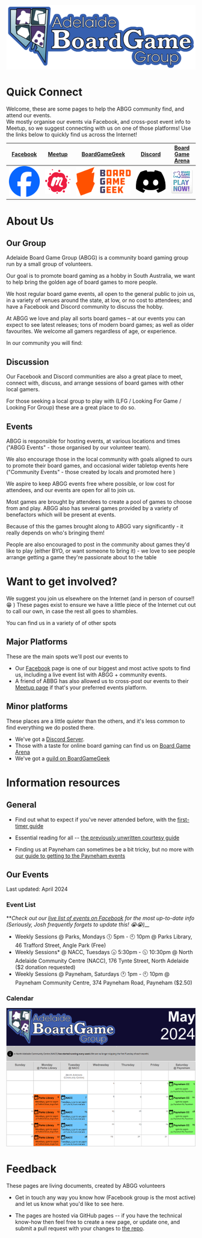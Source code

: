 ![ABGG Logo](ABGG_Logo.png)

# Quick Connect

Welcome, these are some pages to help the ABGG community find, and attend our events.  
We mostly organise our events via Facebook, and cross-post event info to Meetup, so we suggest connecting with us on one of those platforms!
Use the links below to quickly find us across the Internet!

| [Facebook](https://facebook.com/groups/abgg2013)                         | [Meetup](https://www.meetup.com/en-AU/adelaide-board-games-meetup/)                             | [BoardGameGeek](https://boardgamegeek.com/guild/331)                            | [Discord](https://discord.com/invite/cexhQBX)                              | [Board Game Arena](https://boardgamearena.com/group?id=3460147)                          |
| ------------------------------------------------------------------------ | ----------------------------------------------------------------------------------------------- | ------------------------------------------------------------------------------- | -------------------------------------------------------------------------- | ---------------------------------------------------------------------------------------- |
| [![Facebook](/images/logo-fb.png)](https://facebook.com/groups/abgg2013) | [![Meetup](/images/logo-meetup.png)](https://www.meetup.com/en-AU/adelaide-board-games-meetup/) | [![Board Game Geek](/images/logo-bgg.svg)](https://boardgamegeek.com/guild/331) | [![Discord](/images/logo-discord.svg)](https://discord.com/invite/cexhQBX) | [![Board Game Arena](/images/logo-bga.png)](https://boardgamearena.com/group?id=3460147) |

# About Us

## Our Group

Adelaide Board Game Group (ABGG) is a community board gaming group run by a small group of volunteers.

Our goal is to promote board gaming as a hobby in South Australia, we want to help bring the golden age of board games to more people.

We host regular board game events, all open to the general public to join us, in a variety of venues around the state, at low, or no cost to attendees; and have a Facebook and Discord community to discuss the hobby.

At ABGG we love and play all sorts board games – at our events you can expect to see latest releases; tons of modern board games; as well as older favourites. We welcome all gamers regardless of age, or experience.

In our community you will find:

## Discussion

Our Facebook and Discord communities are also a great place to meet, connect with, discuss, and arrange sessions of board games with other local gamers.

For those seeking a local group to play with (LFG / Looking For Game / Looking For Group) these are a great place to do so.

## Events

ABGG is responsible for hosting events, at various locations and times ("ABGG Events" - those organised by our volunteer team).

We also encourage those in the local community with goals aligned to ours to promote their board games, and occasional wider tabletop events here ("Community Events" - those created by locals and promoted here )

We aspire to keep ABGG events free where possible, or low cost for attendees, and our events are open for all to join us.

Most games are brought by attendees to create a pool of games to choose from and play. ABGG also has several games provided by a variety of benefactors which will be present at events.

Because of this the games brought along to ABGG vary significantly - it really depends on who's bringing them!

People are also encouraged to post in the community about games they'd like to play (either BYO, or want someone to bring it) - we love to see people arrange getting a game they're passionate about to the table

# Want to get involved?

We suggest you join us elsewhere on the Internet (and in person of course!! 😁 )
These pages exist to ensure we have a little piece of the Internet cut out to call our own, in case the rest all goes to shambles.

You can find us in a variety of of other spots

## Major Platforms

These are the main spots we'll post our events to

- Our [Facebook](https://facebook.com/groups/abgg2013) page is one of our biggest and most active spots to find us, including a live event list with ABGG + community events.
- A friend of ABBG has also allowed us to cross-post our events to their [Meetup page](https://www.meetup.com/en-AU/adelaide-board-games-meetup/) if that's your preferred events platform.

## Minor platforms

These places are a little quieter than the others, and it's less common to find everything we do posted there.

- We've got a [Discord Server](https://discord.com/invite/cexhQBX).
- Those with a taste for online board gaming can find us on [Board Game Arena](https://boardgamearena.com/group?id=3460147)
- We've got a [guild on BoardGameGeek](https://boardgamegeek.com/guild/331)

# Information resources

## General

- Find out what to expect if you've never attended before, with the [first-timer guide](guides/firsttime.md)

- Essential reading for all -- [the previously unwritten courtesy guide](guides/courtesy.md)

- Finding us at Payneham can sometimes be a bit tricky, but no more with [our guide to getting to the Payneham events](guides/location-payneham.md)

## Our Events

Last updated: April 2024

### Event List

***Check out our [live list of events on Facebook](https://www.facebook.com/groups/abgg2013/events) for the most up-to-date info (Seriously, Josh frequently forgets to update this! *😭😭)\_\_**

- Weekly Sessions @ Parks, Mondays 🕔 5pm - 🕙 10pm @ Parks Library, 46 Trafford Street, Angle Park (Free)
- Weekly Sessions\* @ NACC, Tuesdays 🕠 5:30pm - 🕥 10:30pm @ North Adelaide Community Centre (NACC), 176 Tynte Street, North Adelaide ($2 donation requested)
- Weekly Sessions @ Payneham, Saturdays 🕐 1pm - 🕙 10pm @ Payneham Community Centre, 374 Payneham Road, Payneham ($2.50)

### Calendar

![ABGG Calendar for May 2024](/images/ABGG-cal-2024-05.png)

# Feedback

These pages are living documents, created by ABGG volunteers

- Get in touch any way you know how (Facebook group is the most active) and let us know what you'd like to see here.

- The pages are hosted via GitHub pages -- if you have the technical know-how then feel free to create a new page, or update one, and submit a pull request with your changes to [the repo](https://github.com/Dislexsick/ABGG).
